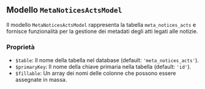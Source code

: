 ## Modello `MetaNoticesActsModel`

Il modello `MetaNoticesActsModel` rappresenta la tabella `meta_notices_acts` e fornisce funzionalità per la gestione dei metadati degli atti legati alle notizie.

### Proprietà

* `$table`: Il nome della tabella nel database (default: `'meta_notices_acts'`).
* `$primaryKey`: Il nome della chiave primaria nella tabella (default: `'id'`).
* `$fillable`: Un array dei nomi delle colonne che possono essere assegnate in massa.
